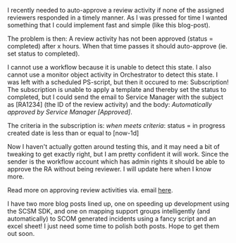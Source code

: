 ﻿I recently needed to auto-approve a review activity if none of the
assigned reviewers responded in a timely manner. As I was pressed for
time I wanted something that I could implement fast and simple (like
this blog-post).

The problem is then: A review activity has not been approved (status =
completed) after x hours. When that time passes it should auto-approve
(ie. set status to completed).

I cannot use a workflow because it is unable to detect this state. I
also cannot use a monitor object activity in Orchestrator to detect this
state. I was left with a scheduled PS-script, but then it occured to me:
Subscription! The subscription is unable to apply a template and thereby
set the status to completed, but I could send the email to Service
Manager with the subject as \[RA1234\] (the ID of the review activity)
and the body: *Automatically approved by Service Manager \[Approved\]*.

The criteria in the subscription is:
*when meets criteria*:
status = in progress
created date is less than or equal to \[now-1d\]

Now I haven\'t actually gotten around testing this, and it may need a
bit of tweaking to get exactly right, but I am pretty confident it will
work. Since the sender is the workflow account which has admin rights it
should be able to approve the RA without being reviewer. I will update
here when I know more.

Read more on approving review activities via.
email [here](http://blogs.technet.com/b/servicemanager/archive/2011/02/08/tricky-way-to-handle-review-activity-approvals-with-the-exchange-connector.aspx).

I have two more blog posts lined up, one on speeding up development
using the SCSM SDK, and one on mapping support groups intelligently (and
automatically) to SCOM generated incidents using a fancy script and an
excel sheet!
I just need some time to polish both posts. Hope to get them out soon.

```

```
